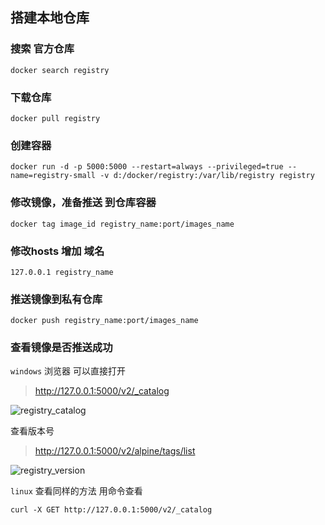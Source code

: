 ## 搭建本地仓库

### 搜索 官方仓库
```shell
docker search registry
```
### 下载仓库
```shell
docker pull registry
```

### 创建容器
```
docker run -d -p 5000:5000 --restart=always --privileged=true --name=registry-small -v d:/docker/registry:/var/lib/registry registry
```
### 修改镜像，准备推送 到仓库容器
```
docker tag image_id registry_name:port/images_name
```

### 修改hosts 增加 域名
```
127.0.0.1 registry_name
```
### 推送镜像到私有仓库
```shell
docker push registry_name:port/images_name
```

### 查看镜像是否推送成功
 `windows` 浏览器 可以直接打开
> http://127.0.0.1:5000/v2/_catalog

![registry_catalog](/res/docker/docker_registry_1.png)

查看版本号
> http://127.0.0.1:5000/v2/alpine/tags/list

![registry_version](/res/docker/docker_registry_2.png)

`linux` 查看同样的方法 用命令查看
```Shell
curl -X GET http://127.0.0.1:5000/v2/_catalog
```
